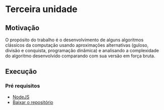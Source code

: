 # Terceira unidade

## Motivação

O propósito do trabalho é o desenvolvimento de alguns algoritmos clássicos da computação usando aproximações alternativas (guloso, divisão e conquista, programação dinâmica) e analisando a complexidade do algoritmo desenvolvido comparando com sua versão em força bruta.

## Execução

### **Pré requisitos**
 - [NodeJS](https://nodejs.org/en/download/)
 - [Baixar o repositório](https://github.com/ssscassio/analise-e-projeto-de-algoritmos-2017.2/archive/master.zip)